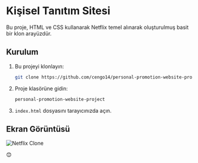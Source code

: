 # Kişisel Tanıtım Sitesi

Bu proje, HTML ve CSS kullanarak Netflix temel alınarak oluşturulmuş basit bir klon arayüzdür.

## Kurulum

1. Bu projeyi klonlayın:

   ```bash
   git clone https://github.com/cengo14/personal-promotion-website-project.git
   ```

2. Proje klasörüne gidin:

   ```bash
   personal-promotion-website-project
   ```

3. `index.html` dosyasını tarayıcınızda açın.

## Ekran Görüntüsü

![Netflix Clone](desktop.gif)



😊
